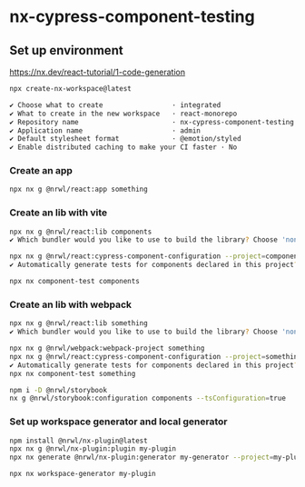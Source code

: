 # nx-cypress-component-testing

## Set up environment

https://nx.dev/react-tutorial/1-code-generation

```sh
npx create-nx-workspace@latest

✔ Choose what to create                 · integrated
✔ What to create in the new workspace   · react-monorepo
✔ Repository name                       · nx-cypress-component-testing
✔ Application name                      · admin
✔ Default stylesheet format             · @emotion/styled
✔ Enable distributed caching to make your CI faster · No
```

### Create an app

```sh
npx nx g @nrwl/react:app something
```

### Create an lib with vite

```sh
npx nx g @nrwl/react:lib components
✔ Which bundler would you like to use to build the library? Choose 'none' to skip build setup. · vite

npx nx g @nrwl/react:cypress-component-configuration --project=components
✔ Automatically generate tests for components declared in this project? (y/N) · false

npx nx component-test components
```

### Create an lib with webpack

```sh
npx nx g @nrwl/react:lib something
✔ Which bundler would you like to use to build the library? Choose 'none' to skip build setup. · none

npx nx g @nrwl/webpack:webpack-project something
npx nx g @nrwl/react:cypress-component-configuration --project=something --build-target=something:build
✔ Automatically generate tests for components declared in this project? (y/N) · true
npx nx component-test something
```

```sh
npm i -D @nrwl/storybook
nx g @nrwl/storybook:configuration components --tsConfiguration=true
```

### Set up workspace generator and local generator

```sh
npm install @nrwl/nx-plugin@latest
npx nx g @nrwl/nx-plugin:plugin my-plugin
npx nx generate @nrwl/nx-plugin:generator my-generator --project=my-plugin

npx nx workspace-generator my-plugin
```
